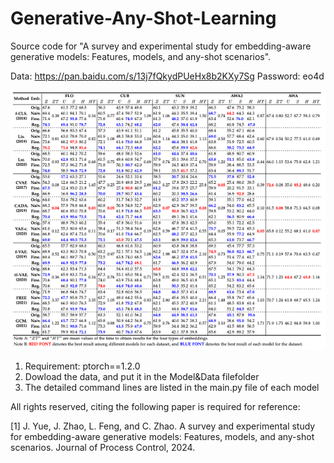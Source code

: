 # Generative-Any-Shot-Learning

Source code for "A survey and experimental study for embedding-aware generative models: Features, models, and any-shot scenarios". 

Data: https://pan.baidu.com/s/13j7fQkydPUeHx8b2KXy7Sg Password: eo4d    

![The Performance for ZSL and GZSL](https://github.com/LiangjunFeng/Generative-Any-Shot-Learning/blob/main/images/performance.png)

1. Requirement: ptorch==1.2.0
2. Dowload the data, and put it in the Model&Data filefolder   
3. The detailed command lines are listed in the main.py file of each model  

All rights reserved, citing the following paper is required for reference:

[1] J. Yue, J. Zhao, L. Feng, and C. Zhao. A survey and experimental study for embedding-aware generative models: Features, models, and any-shot scenarios. Journal of Process Control, 2024. 
